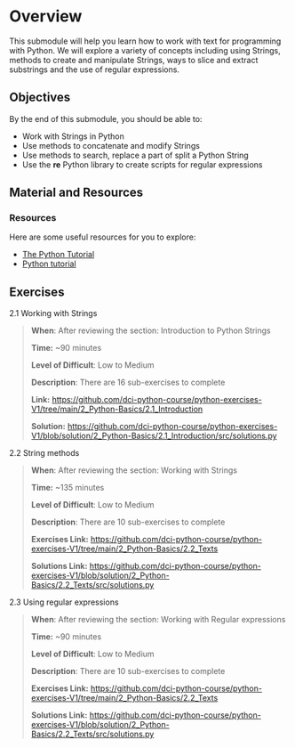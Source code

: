 # Overview

This submodule will help you learn how to work with text for programming with Python. We will explore a variety of concepts including using Strings, methods to create and manipulate Strings, ways to slice and extract substrings and the use of regular expressions.

## Objectives

By the end of this submodule, you should be able to:

* Work with Strings in Python
* Use methods to concatenate and modify Strings
* Use methods to search, replace a part of split a Python String
* Use the **re** Python library to create scripts for regular expressions

## Material and Resources

### Resources

Here are some useful resources for you to explore:

* [The Python Tutorial](https://docs.python.org/3/tutorial/)
* [Python tutorial](https://www.w3schools.com/python/)


## Exercises

2.1 Working with Strings

> **When**: After reviewing the section: Introduction to Python Strings
>
> **Time:** ~90 minutes
>
> **Level of Difficult**: Low to Medium
>
> **Description**: There are 16 sub-exercises to complete
>
> **Link:** https://github.com/dci-python-course/python-exercises-V1/tree/main/2_Python-Basics/2.1_Introduction
>
> **Solution:** https://github.com/dci-python-course/python-exercises-V1/blob/solution/2_Python-Basics/2.1_Introduction/src/solutions.py

2.2 String methods

> **When**: After reviewing the section: Working with Strings
>
> **Time:** ~135 minutes
>
> **Level of Difficult**: Low to Medium
>
> **Description**: There are 10 sub-exercises to complete
>
> **Exercises Link:** https://github.com/dci-python-course/python-exercises-V1/tree/main/2_Python-Basics/2.2_Texts
>
> **Solutions Link:** https://github.com/dci-python-course/python-exercises-V1/blob/solution/2_Python-Basics/2.2_Texts/src/solutions.py

2.3 Using regular expressions

> **When**: After reviewing the section: Working with Regular expressions
>
> **Time:** ~90 minutes
>
> **Level of Difficult**: Low to Medium
>
> **Description**: There are 10 sub-exercises to complete
>
> **Exercises Link:** https://github.com/dci-python-course/python-exercises-V1/tree/main/2_Python-Basics/2.2_Texts
>
> **Solutions Link:** https://github.com/dci-python-course/python-exercises-V1/blob/solution/2_Python-Basics/2.2_Texts/src/solutions.py
